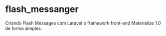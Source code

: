 # flash_messanger
Criando Flash Messages com Laravel e framework front-end  Materialize 1.0 de forma simples. 

